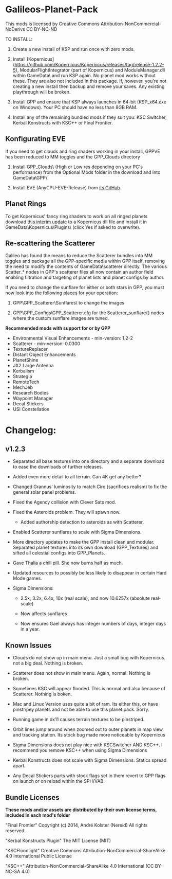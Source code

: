 ﻿# Galileos-Planet-Pack

This mods is licensed by Creative Commons Attribution-NonCommercial-NoDerivs 
CC BY-NC-ND 

TO INSTALL:

1. Create a new install of KSP and run once with zero mods. 

2. Install [Kopernicus] (https://github.com/Kopernicus/Kopernicus/releases/tag/release-1.2.2-5), ModularFlightIntegrator (part of Kopernicus) and ModuleManager.dll within GameData\ and run KSP again. No planet mod works without these. They are also not included in this package. If, however, you're not creating a new install then backup and remove your saves. Any existing playthrough will be broken.

3. Install GPP and ensure that KSP always launches in 64-bit (KSP_x64.exe on Windows). Your PC should have no less than 8GB RAM.

4. Install any of the remaining bundled mods if they suit you: KSC Switcher, Kerbal Konstructs with KSC++ or Final Frontier.

## Konfigurating EVE

If you need to get clouds and ring shaders working in your install, GPPVE has been reduced to MM toggles and the GPP_Clouds directory

1. Install GPP_Clouds\ (High or Low res depending on your PC's performance) from the Optional Mods folder in the download and into GameData\GPP\
 
2. Install EVE (AnyCPU-EVE-Release) from [its GitHub](https://github.com/WazWaz/EnvironmentalVisualEnhancements/releases).

## Planet Rings
 
To get Kopernicus' fancy ring shaders to work on all ringed planets download [this interim update](https://mega.nz/#!vUowhKgB!PAIeK8M1KlBOXhcBNglxGTq6MzSiqFxF27fAXYOD8_w) to a Kopernicus dll file and install it in GameData\Kopernicus\Plugins\ (click Yes if asked to overwrite).

## Re-scattering the Scatterer

Galileo has found the means to reduce the Scatterer bundles into MM toggles and package all the GPP-specific media within GPP itself, removing the need to modify the contents of GameData\scatterer directly. The various Scatter_* nodes in GPP's scatterer files all now contain an author field enabling filtration and targeting of planet lists and planet configs by author.

If you need to change the sunflare for either or both stars in GPP, you must now look into the following places for your operation:

1. GPP\GPP_Scatterer\Sunflares\ to change the images
 
2. GPP\GPP_Configs\GPP_Scatterer.cfg for the Scatterer_sunflare{} nodes where the custom sunflare images are tuned.

**Recommended mods with support for or by GPP**
  * Environmental Visual Enhancements - min-version: 1.2-2
  * Scatterer - min-version: 0.0300
  * TextureReplacer
  * Distant Object Enhancements 
  * PlanetShine
  * JX2 Large Antenna
  * Kerbalism
  * Strategia
  * RemoteTech
  * MechJeb
  * Research Bodies
  * Waypoint Manager
  * Decal Stickers
  * USI Constellation


# Changelog:
## v1.2.3

* Separated all base textures into one directory and a separate download to ease the downloads of further releases.

* Added even more detail to all terrain. Can 4K get any better?

* Changed Grannus' luminosity to match Ciro (sacrifices realism) to fix the general solar panel problems.

* Fixed the Agency collision with Clever Sats mod.

* Fixed the Asteroids problem. They will spawn now.

  * Added authorship detection to asteroids as with Scatterer.

* Enabled Scatterer sunflares to scale with Sigma Dimensions.

* More directory updates to make the GPP install clean and modular. Separated planet textures into its own download (GPP_Textures\) and sifted all celestial configs into GPP_Planets\.

* Gave Thalia a chill pill. She now burns half as much.

* Updated resources to possibly be less likely to disappear in certain Hard Mode games.

* Sigma Dimensions:

  * 2.5x, 3.2x, 6.4x, 10x (real scale), and now 10.6257x (absolute real-scale)
  
  * Now affects sunflares
  
  * Now ensures Gael always has integer numbers of days, integer days in a year.


## Known Issues
 
* Clouds do not show up in main menu. Just a small bug with Kopernicus. not a big deal. Nothing is broken.

* Scatterer does not show in main menu. Again, normal. Nothing is broken.

* Sometimes KSC will appear flooded. This is normal and also because of Scatterer. Nothing is boken.

* Mac and Linux Version uses quite a bit of ram. Its either this, or have pinstripey planets and not be able to use this planet pack. Sorry.

* Running game in dx11 causes terrain textures to be pinstriped.

* Orbit lines jump around when zoomed out to outer planets in map view and tracking station. Its stock bug made more noticeable by Kopernicus

* Sigma Dimensions does not play nice with KSCSwitcher AND KSC++. I recommend you remove KSC++ when using Sigma Dimensions

* Kerbal Konstructs does not scale with Sigma Dimensions. Statics spread apart.

* Any Decal Stickers parts with stock flags set in them revert to GPP flags on launch or on reload within the SPH/VAB.

## Bundle Licenses

**These mods and/or assets are distributed by their own license terms, included in each mod's folder**

"Final Frontier"
Copyright (c) 2014, André Kolster (Nereid)
 All rights reserved.

"Kerbal Konstructs Plugin"
The MIT License (MIT)

"KSCFloodlight"
Creative Commons Attribution-NonCommercial-ShareAlike 4.0 International Public License

"KSC++"
Attribution-NonCommercial-ShareAlike 4.0 International (CC BY-NC-SA 4.0)
